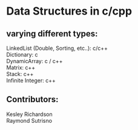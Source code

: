# Data Structures in c/cpp
## varying different types:
LinkedList (Double, Sorting, etc..): c/c++ <br />
Dictionary: c <br />
DynamicArray: c / c++ <br />
Matrix: c++ <br />
Stack: c++ <br />
Infinite Integer: c++ <br />
 

## Contributors:
Kesley Richardson <br />
Raymond Sutrisno <br />
